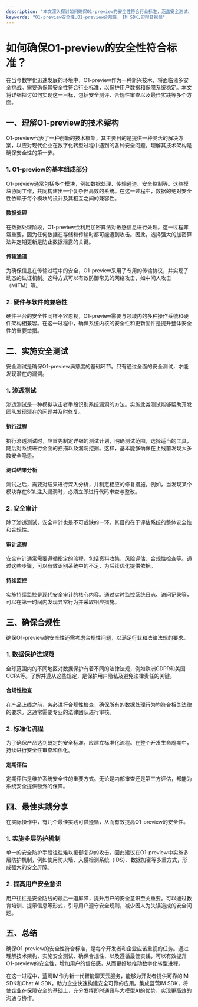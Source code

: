 ```yaml
---
description: "本文深入探讨如何确保O1-preview的安全性符合行业标准，涵盖安全测试、合规性评估及最佳实践。"
keywords: "O1-preview安全性,O1-preview合规性, IM SDK,实时音视频"
---
```

# 如何确保O1-preview的安全性符合标准？

在当今数字化迅速发展的环境中，O1-preview作为一种新兴技术，将面临诸多安全挑战。需要确保其安全性符合行业标准，以保护用户数据和保障系统稳定。本文将详细探讨如何实现这一目标，包括安全测评、合规性审查以及最佳实践等多个方面。

## 一、理解O1-preview的技术架构

O1-preview代表了一种创新的技术框架，其主要目的是提供一种灵活的解决方案，以应对现代企业在数字化转型过程中遇到的各种安全问题。理解其技术架构是确保安全性的第一步。

### 1. O1-preview的基本组成部分

O1-preview通常包括多个模块，例如数据处理、传输通道、安全控制等。这些模块协同工作，共同构建出一个复杂但高效的系统。在这一过程中，数据的绝对安全性依赖于每个模块的设计及其相互之间的兼容性。

#### 数据处理

在数据处理阶段，O1-preview会利用加密算法对敏感信息进行处理。这一过程非常重要，因为任何数据在存储和传输时都可能遭到攻击。因此，选择强大的加密算法并定期更新是防止数据泄露的关键。

#### 传输通道

为确保信息在传输过程中的安全，O1-preview采用了专用的传输协议，并实现了动态的认证机制。这种方式可以有效防御常见的网络攻击，如中间人攻击（MITM）等。

### 2. 硬件与软件的兼容性

硬件平台的安全性同样不容忽视，O1-preview需要与领域内的多种操作系统和硬件架构相兼容。在这一过程中，确保系统内核的安全性和更新固件是提升整体安全性的重要举措。

## 二、实施安全测试

安全测试是确保O1-preview满意度的基础环节。只有通过全面的安全测试，才能发现潜在的漏洞。

### 1. 渗透测试

渗透测试是一种模拟攻击者手段识别系统漏洞的方法。实施此类测试能够帮助开发团队发现潜在的问题并及时修复。

#### 执行过程

执行渗透测试时，应首先制定详细的测试计划，明确测试范围，选择适当的工具，随后对系统进行全面的扫描以及漏洞挖掘。这样，基本能够确保在上线前发现大多数安全隐患。

#### 测试结果分析

测试之后，需要对结果进行深入分析，并制定相应的修复措施。例如，当发现某个模块存在SQL注入漏洞时，必须立即进行代码审查与整改。

### 2. 安全审计

除了渗透测试，安全审计也是不可或缺的一环。其目的在于评估系统的整体安全性和合规性。

#### 审计流程

安全审计通常需要遵循指定的流程，包括资料收集、风险评估、合规性检查等。通过这些步骤，可以有效识别系统中的不足，为后续优化提供依据。

#### 持续监控

实施持续监控是现代安全审计的核心内容。通过实时监控系统日志、访问记录等，可以在第一时间内发现异常行为并采取相应措施。

## 三、确保合规性

确保O1-preview的安全性还需考虑合规性问题，以满足行业和法律法规的要求。

### 1. 数据保护法规范

全球范围内的不同地区对数据保护有着不同的法律法规，例如欧洲GDPR和美国CCPA等。了解并遵从这些规定，是保护用户隐私及避免法律责任的关键。

#### 合规性检查

在产品上线之前，务必进行合规性检查，确保所有的数据处理行为均符合相关法律的要求。这通常需要专业的法律团队进行审核。

### 2. 标准化流程

为了确保产品达到既定的安全标准，应建立标准化流程。在整个开发生命周期中，持续进行安全性审查和优化。

#### 定期评估

定期评估是维护系统安全性的重要方式。无论是内部审查还是第三方评估，都能为系统安全提供额外的保障。

## 四、最佳实践分享

在实际操作中，有几个最佳实践可供遵循，从而有效提高O1-preview的安全性。

### 1. 实施多层防护机制

单一的安全防护手段往往难以抵御复杂的攻击。因此建议在O1-preview中实施多层防护机制，例如使用防火墙、入侵检测系统（IDS）、数据加密等多重方式，形成强大的安全屏障。

### 2. 提高用户安全意识

用户往往是安全防线的最后一道屏障，提升用户的安全意识至关重要。可以通过教育培训、提示信息等形式，引导用户遵守安全规则，减少因人为失误造成的安全问题。

## 五、总结

确保O1-preview的安全性符合标准，是每个开发者和企业应该重视的任务。通过理解技术架构、实施安全测试、确保合规性、以及遵循最佳实践，可以有效提升O1-preview的安全性，增加用户的信任感，从而更好地推动数字化转型进程。

在这一过程中，蓝莺IM作为新一代智能聊天云服务，能够为开发者提供可靠的IM SDK和Chat AI SDK，助力企业快速构建安全可靠的应用。集成蓝莺IM SDK，将使企业在保障安全的基础上，充分发挥即时通讯与大模型AI的优势，实现更高效的沟通与协作。
